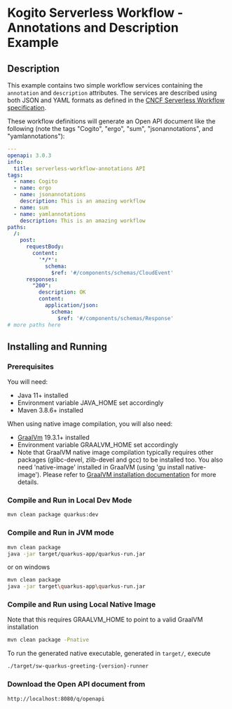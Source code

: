 # Kogito Serverless Workflow - Annotations and Description Example

## Description

This example contains two simple workflow services containing the `annotation` and `description` attributes. 
The services are described using both JSON and YAML formats as defined in the 
[CNCF Serverless Workflow specification](https://github.com/cncf/wg-serverless/tree/main/workflow/spec).

These workflow definitions will generate an Open API document like the following (note the tags "Cogito", "ergo", "sum", "jsonannotations", and "yamlannotations"):

````yaml
---
openapi: 3.0.3
info:
  title: serverless-workflow-annotations API
tags:
  - name: Cogito
  - name: ergo
  - name: jsonannotations
    description: This is an amazing workflow
  - name: sum
  - name: yamlannotations
    description: This is an amazing workflow
paths:
  /:
    post:
      requestBody:
        content:
          '*/*':
            schema:
              $ref: '#/components/schemas/CloudEvent'
      responses:
        "200":
          description: OK
          content:
            application/json:
              schema:
                $ref: '#/components/schemas/Response'
# more paths here
````

## Installing and Running

### Prerequisites
 
You will need:
  - Java 11+ installed
  - Environment variable JAVA_HOME set accordingly
  - Maven 3.8.6+ installed

When using native image compilation, you will also need: 
  - [GraalVm](https://www.graalvm.org/downloads/) 19.3.1+ installed
  - Environment variable GRAALVM_HOME set accordingly
  - Note that GraalVM native image compilation typically requires other packages (glibc-devel, zlib-devel and gcc) to be installed too.  You also need 'native-image' installed in GraalVM (using 'gu install native-image'). Please refer to [GraalVM installation documentation](https://www.graalvm.org/docs/reference-manual/aot-compilation/#prerequisites) for more details.

### Compile and Run in Local Dev Mode

```sh
mvn clean package quarkus:dev
```

### Compile and Run in JVM mode

```sh
mvn clean package 
java -jar target/quarkus-app/quarkus-run.jar
```

or on windows

```sh
mvn clean package
java -jar target\quarkus-app\quarkus-run.jar
```

### Compile and Run using Local Native Image
Note that this requires GRAALVM_HOME to point to a valid GraalVM installation

```sh
mvn clean package -Pnative
```
  
To run the generated native executable, generated in `target/`, execute

```sh
./target/sw-quarkus-greeting-{version}-runner
```

### Download the Open API document from

```
http://localhost:8080/q/openapi
```